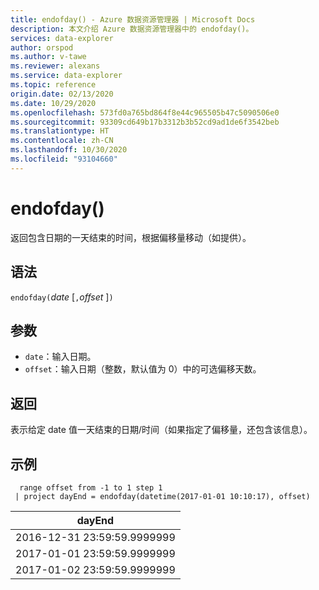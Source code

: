 ```yaml
---
title: endofday() - Azure 数据资源管理器 | Microsoft Docs
description: 本文介绍 Azure 数据资源管理器中的 endofday()。
services: data-explorer
author: orspod
ms.author: v-tawe
ms.reviewer: alexans
ms.service: data-explorer
ms.topic: reference
origin.date: 02/13/2020
ms.date: 10/29/2020
ms.openlocfilehash: 573fd0a765bd864f8e44c965505b47c5090506e0
ms.sourcegitcommit: 93309cd649b17b3312b3b52cd9ad1de6f3542beb
ms.translationtype: HT
ms.contentlocale: zh-CN
ms.lasthandoff: 10/30/2020
ms.locfileid: "93104660"
---
```

# <a name="endofday"></a>endofday()

返回包含日期的一天结束的时间，根据偏移量移动（如提供）。

## <a name="syntax"></a>语法

`endofday(`*date* [`,`*offset* ]`)`

## <a name="arguments"></a>参数

* `date`：输入日期。
* `offset`：输入日期（整数，默认值为 0）中的可选偏移天数。

## <a name="returns"></a>返回

表示给定 date 值一天结束的日期/时间（如果指定了偏移量，还包含该信息）。

## <a name="example"></a>示例

```kusto
  range offset from -1 to 1 step 1
 | project dayEnd = endofday(datetime(2017-01-01 10:10:17), offset) 
```

|dayEnd|
|---|
|2016-12-31 23:59:59.9999999|
|2017-01-01 23:59:59.9999999|
|2017-01-02 23:59:59.9999999|